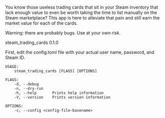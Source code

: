 You know those useless trading cards that sit in your Steam inventory that lack enough value to even be worth taking the time to list manually on the Steam marketplace?  This app is here to alleviate that pain and still earn the market value for each of the cards.

Warning: there are probably bugs.  Use at your own risk.


steam_trading_cards 0.1.0

First, edit the config.toml file with your actual user name, password, and Steam ID.

```
USAGE:
    steam_trading_cards [FLAGS] [OPTIONS]

FLAGS:
    -d, --debug
    -n, --dry-run
    -h, --help       Prints help information
    -V, --version    Prints version information

OPTIONS:
    -c, --config <config-file-basename>
```

